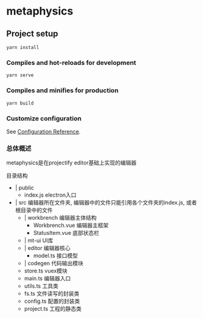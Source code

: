 # metaphysics


## Project setup
```
yarn install
```

### Compiles and hot-reloads for development
```
yarn serve
```

### Compiles and minifies for production
```
yarn build
```

### Customize configuration
See [Configuration Reference](https://cli.vuejs.org/config/).

### 总体概述

metaphysics是在projectify editor基础上实现的编辑器

目录结构

- | public
    - index.js electron入口
- | src 编辑器所在文件夹, 编辑器中的文件只能引用各个文件夹的index.js, 或者根目录中的文件
    - | workbrench 编辑器主体结构
        - Workbrench.vue 编辑器主框架
        - StatusItem.vue 底部状态栏
    - | mt-ui UI库
    - | editor 编辑器核心
        - model.ts 接口模型 
    - | codegen 代码输出模块
    - store.ts vuex模块 
    - main.ts 编辑器入口
    - utils.ts 工具类
    - fs.ts 文件读写的封装类
    - config.ts 配置的封装类
    - project.ts 工程的静态类